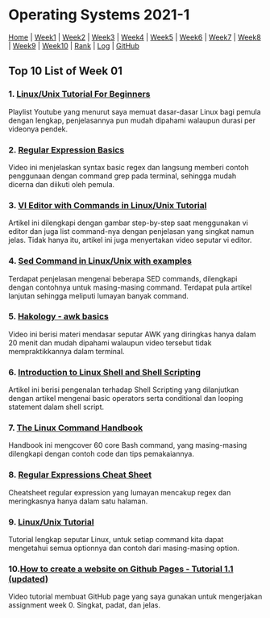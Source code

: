 # Operating Systems 2021-1
[Home](index) |
[Week1](w01) |
[Week2](w02) |
[Week3](w03) |
[Week4](w04) |
[Week5](w05) |
[Week6](w06) |
[Week7](w07) |
[Week8](w08) |
[Week9](w09) |
[Week10](w10) |
[Rank]() |
[Log](TXT/mylog.txt) |
[GitHub](https://github.com/tsanaativa/os211)

## Top 10 List of Week 01

### 1. [Linux/Unix Tutorial For Beginners](https://www.youtube.com/playlist?list=PLckPQEKYlbxebubMWdjcGR7K_ukm35ZjN)
Playlist Youtube yang menurut saya memuat dasar-dasar Linux bagi pemula dengan lengkap, penjelasannya pun mudah dipahami walaupun durasi per videonya pendek.

### 2. [Regular Expression Basics](https://www.youtube.com/watch?v=KJG1dETacLI)
Video ini menjelaskan syntax basic regex dan langsung memberi contoh penggunaan dengan command grep pada terminal, sehingga mudah dicerna dan diikuti oleh pemula.

### 3. [VI Editor with Commands in Linux/Unix Tutorial](https://www.guru99.com/the-vi-editor.html)
Artikel ini dilengkapi dengan gambar step-by-step saat menggunakan vi editor dan juga list command-nya dengan penjelasan yang singkat namun jelas. Tidak hanya itu, artikel ini juga menyertakan video seputar vi editor.

### 4. [Sed Command in Linux/Unix with examples](https://www.geeksforgeeks.org/sed-command-in-linux-unix-with-examples/)
Terdapat penjelasan mengenai beberapa SED commands, dilengkapi dengan contohnya untuk masing-masing command. Terdapat pula artikel lanjutan sehingga meliputi lumayan banyak command.

### 5. [Hakology - awk basics](https://www.youtube.com/watch?v=Htnno4CHVus)
Video ini berisi materi mendasar seputar AWK yang diringkas hanya dalam 20 menit dan mudah dipahami walaupun video tersebut tidak mempraktikkannya dalam terminal.

### 6. [Introduction to Linux Shell and Shell Scripting](https://www.geeksforgeeks.org/introduction-linux-shell-shell-scripting/)
Artikel ini berisi pengenalan terhadap Shell Scripting yang dilanjutkan dengan artikel mengenai basic operators serta conditional dan looping statement dalam shell script.

### 7. [The Linux Command Handbook](https://www.freecodecamp.org/news/the-linux-commands-handbook/)
Handbook ini mengcover 60 core Bash command, yang masing-masing dilengkapi dengan contoh code dan tips pemakaiannya.

### 8. [Regular Expressions Cheat Sheet](http://stanford.edu/~wpmarble/webscraping_tutorial/regex_cheatsheet.pdf)
Cheatsheet regular expression yang lumayan mencakup regex dan meringkasnya hanya dalam satu halaman.

### 9. [Linux/Unix Tutorial](https://www.javatpoint.com/linux-tutorial)
Tutorial lengkap seputar Linux, untuk setiap command kita dapat mengetahui semua optionnya dan contoh dari masing-masing option.

### 10.[How to create a website on Github Pages - Tutorial 1.1 (updated)](https://www.youtube.com/watch?v=QdSsRPAcrzM)
Video tutorial membuat GitHub page yang saya gunakan untuk mengerjakan assignment week 0. Singkat, padat, dan jelas.

